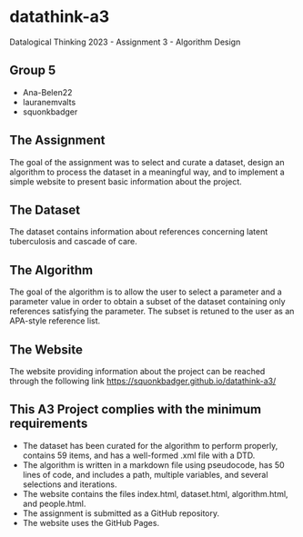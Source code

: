 # datathink-a3
Datalogical Thinking 2023 - Assignment 3 - Algorithm Design

## Group 5
- Ana-Belen22
- lauranemvalts
- squonkbadger

## The Assignment
The goal of the assignment was to select and curate a dataset, design an algorithm to process the dataset in a meaningful way, and to implement a simple website to present basic information about the project.

## The Dataset
The dataset contains information about references concerning latent tuberculosis and cascade of care.

## The Algorithm
The goal of the algorithm is to allow the user to select a parameter and a parameter value in order to obtain a subset of the dataset containing only references satisfying the parameter. The subset is retuned to the user as an APA-style reference list.

## The Website
The website providing information about the project can be reached through the following link <https://squonkbadger.github.io/datathink-a3/>

## This A3 Project complies with the minimum requirements
- The dataset has been curated for the algorithm to perform properly, contains 59 items, and has a well-formed .xml file with a DTD.
- The algorithm is written in a markdown file using pseudocode, has 50 lines of code, and includes a path, multiple variables, and several selections and iterations.
- The website contains the files index.html, dataset.html, algorithm.html, and people.html.
- The assignment is submitted as a GitHub repository.
- The website uses the GitHub Pages.
